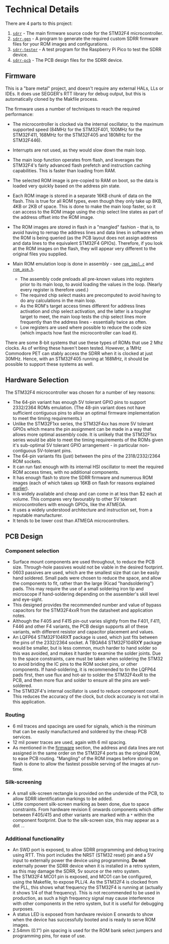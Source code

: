 # Technical Details

There are 4 parts to this project:

1. [`sdrr`](/sdrr/README.md) - The main firmware source code for the STM32F4 microcontroller.
2. [`sdrr-gen`](/rust/sdrr-gen/README.md) - A program to generate the required custom SDRR firmware files for your ROM images and configurations.
3. [`sdrr-tester`](/rust/sdrr-tester/README.md) - A test program for the Raspberry Pi Pico to test the SDRR device.
4. [`sdrr-pcb`](/sdrr-pcb/) - The PCB design files for the SDRR device.

## Firmware

This is a "bare metal" project, and doesn't require any external HALs, LLs or IDEs.  It does use SEGGER's RTT library for debug output, but this is automatically cloned by the Makfile process.

The firmware uses a number of techniques to reach the required performance:

- The microcontroller is clocked via the internal oscillator, to the maximum supported speed (84MHz for the STM32F401, 100MHz for the STM32F411, 168MHz for the STM32F405 and 180MHz for the STM32F446).
- Interrupts are not used, as they would slow down the main loop.
- The main loop function operates from flash, and leverages the STM32F4's fairly advanced flash prefetch and instruction caching capabilities.  This is faster than loading from RAM.
- The selected ROM image is pre-copied to RAM on boot, so the data is loaded very quickly based on the address pin state.
- Each ROM image is stored in a separate 16KB chunk of data on the flash.  This is true for all ROM types, even though they only take up 8KB, 4KB or 2KB of space.  This is done to make the main loop faster, so it can access to the ROM image using the chip select line states as part of the address offset into the ROM image.
- The ROM images are stored in flash in a "mangled" fashion - that is, to avoid having to remap the address lines and data lines in software when the ROM is being queried (as the PCB layout does not assign address and data lines to the equivalent STM32F4 GPIOs).  Therefore, if you look at the ROM images on the flash, they will appear very different to the original files you supplied.
- Main ROM emulation loop is done in assembly - see [`rom_impl.c`](/sdrr/src/rom_impl.c) and [`rom_asm.h`](/sdrr/src/rom_asm.h).

  - The assembly code preloads all pre-known values into registers prior to its main loop, to avoid loading the values in the loop.  (Nearly every register is therefore used.)
  - The required chip select masks are precomputed to avoid having to do any calculations in the main loop.
  - As the ROM's target access times different for address lines activation and chip select activation, and the latter is a tougher target to meet, the main loop tests the chip select lines more frequently than the address lines - essentially twice as often.
  - Low registers are used where possible to reduce the code size (which impacts how fast the microcontroller can load it).

There are some 8-bit systems that use these types of ROMs that use 2 Mhz clocks.  As of writing these haven't been tested.  However, a 1MHz Commodore PET can stably access the SDRR when it is clocked at just 30MHz.  Hence, with an STM32F405 running at 168MHz, it should be possible to support these systems as well.

## Hardware Selection

The STM32F4 microcontroller was chosen for a number of key reasons:

- The 64-pin variant has enough 5V tolerant GPIO pins to support 2332/2364 ROMs emulation.  (The 48-pin variant does not have sufficient contiguous pins to allow an optimal firmware implementation to meet the timing requirements.)
- Unlike the STM32F1xx series, the STM32F4xx has more 5V tolerant GPIOs which means the pin assignment can be made in a way that allows more optimal assembly code.  It is unlikely that the STM32F1xx series would be able to meet the timing requirements of the ROMs given it's sub-optimal 5V tolerant GPIO arrangement - in particular non-contiguous 5V-tolerant pins.
- The 64-pin variants fits (just) between the pins of the 2318/2332/2364 ROM sockets.
- It can run fast enough with its internal HSI oscillator to meet the required ROM access times, with no additional components.
- It has enough flash to store the SDRR firmware and numerous ROM images (each of which takes up 16KB on flash for reasons explained [earlier](#firmware)).
- It is widely available and cheap and can come in at less than $2 each at volume.  This compares very favourably to other 5V tolerant microcontrollers with enough GPIOs, like the ATMEGA.
- It uses a widely understood architecture and instruction set, from a reputable manufacturer.
- It tends to be lower cost than ATMEGA microcontrollers.

## PCB Design

### Component selection

- Surface mount components are used throughout, to reduce the PCB size.  Through-hole passives would not be viable in the desired footprint.
- 0603 passives are used, which are the smallest size that can be easily hand soldered.  Small pads were chosen to reduce the space, and allow the components to fit, rather than the large (Kicad "handsoldering") pads.  This may require the use of a small soldering iron tip and microscope if hand-soldering depending on the assembler's skill level and eye-sight.
- This designed provides the recommended number and value of bypass capacitors for the STM32F4xxR from the datasheet and application notes.
- Although the F405 and F415 pin-out varies slightly from the F401, F411, F446 and other F4 variants, the PCB design supports all of these variants, with different resistor and capacitor placement and values.
- An LQFP64 STM32F104RX**T** package is used, which just fits between the pins of the 2332/2364 socket.  A TBGA64 STM32F104RX**Y** package would be smaller, but is less common, much harder to hand solder so this was avoided, and makes it harder to examine the solder joints.  Due to the space constraints, care must be taken when soldering the STM32 to avoid briding the IC pins to the ROM socket pins, or other components.  If hand-soldering, it is recommended to tin the LQFP64 pads first, then use flux and hot-air to solder the STM32F4xxR to the PCB, and then more flux and solder to ensure all the pins are well-soldered.
- The STM32F4's internal oscillator is used to reduce component count.  This reduces the accuracy of the clock, but clock accuracy is not vital in this application.

### Routing

- 6 mil traces and spacings are used for signals, which is the minimum that can be easily manufactured and soldered by the cheap PCB services.
- 12 mil power traces are used, again with 6 mil spacing.
- As mentioned in the [firmware](#firmware) section, the address and data lines are not assigned in the same order on the STM32F4 ports as the original ROM, to ease PCB routing.  "Mangling" of the ROM images before storing on flash is done to allow the fastest possible serving of the images at run-time.

### Silk-screening

- A small silk-screen rectangle is provided on the underside of the PCB, to allow SDRR identification markings to be added.
- Little component silk-screen marking as been done, due to space constraints.  From hardware revision E onwards components which differ between F405/415 and other variants are marked with a `*` within the component footprint.  Due to the silk-screen size, this may appear as a dot `.`.

### Additional functionality

- An SWD port is exposed, to allow SDRR programming and debug tracing using RTT.  This port includes the NRST (STM32 reset) pin and a 5V input to externally power the device using programming.  **Do not** externally power the SDRR device when it is installed in a retro system, as this may damage the SDRR, 5v source or the retro system.
- The STM32F4 MCO1 pin is exposed, and MCO1 can be configured, using the Makefile, to expose PLL/4.  As the STM32F4 is clocked from the PLL, this shows what frequency the STM32F4 is running at (actually it shows 1/4 of that frequency).  This is not recommended to be used in production, as such a high frequency signal may cause interference with other components in the retro system, but it is useful for debugging purposes.
- A status LED is exposed from hardware revision E onwards to show when the device has successfully booted and is ready to serve ROM images.
- 2.54mm (0.1") pin spacing is used for the ROM bank select jumpers and programming pins, for ease of use.
